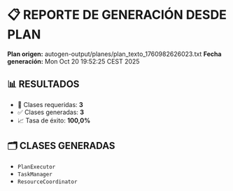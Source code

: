 # 📋 REPORTE DE GENERACIÓN DESDE PLAN

**Plan origen:** autogen-output/planes/plan_texto_1760982626023.txt
**Fecha generación:** Mon Oct 20 19:52:25 CEST 2025

## 📊 RESULTADOS

- 📁 Clases requeridas: **3**
- ✅ Clases generadas: **3**
- 📈 Tasa de éxito: **100,0%**

## 🗂️ CLASES GENERADAS

- `PlanExecutor`
- `TaskManager`
- `ResourceCoordinator`
